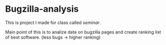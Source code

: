 # Bugzilla-analysis

This is project I made for class called *seminar*.

Main point of this is to analize data on bugzilla pages and create ranking
list of best software. (less bugs -> higher ranking) 
